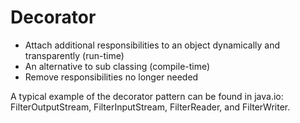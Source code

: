Decorator
=========

* Attach additional responsibilities to an object dynamically and transparently (run-time)
* An alternative to sub classing (compile-time)
* Remove responsibilities no longer needed

A typical example of the decorator pattern can be found in 
    java.io: FilterOutputStream, FilterInputStream, FilterReader, and FilterWriter.
